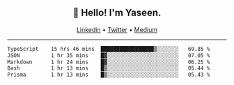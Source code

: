 <h2 align="center">👋 Hello! I'm Yaseen.</h2>
<p align="center">
  <a href="https://www.linkedin.com/in/yaseenkc/">Linkedin</a> •
  <a href="https://twitter.com/yaseeenkc">Twitter</a> •
  <a href="https://medium.com/@yaseen-kc">Medium</a>
</p>


<!--- 🔭 I’m currently working at []() as an  -->
<!--- - 💬 Ask me about **Javascript, React and Git** -->
<!--- - 📫 How to reach me: [@kc.yaseen](https://instagram.com/kc.yaseen) on Instagram -->
<!--- - ⚡ Fun fact: Big Fan of the :zap: emoji -->

-------

<!--START_SECTION:waka-->

```txt
TypeScript    15 hrs 46 mins  █████████████████▒░░░░░░░   69.85 %
JSON          1 hr 35 mins    █▓░░░░░░░░░░░░░░░░░░░░░░░   07.05 %
Markdown      1 hr 24 mins    █▓░░░░░░░░░░░░░░░░░░░░░░░   06.25 %
Bash          1 hr 13 mins    █▒░░░░░░░░░░░░░░░░░░░░░░░   05.44 %
Prisma        1 hr 13 mins    █▒░░░░░░░░░░░░░░░░░░░░░░░   05.43 %
```

<!--END_SECTION:waka-->
